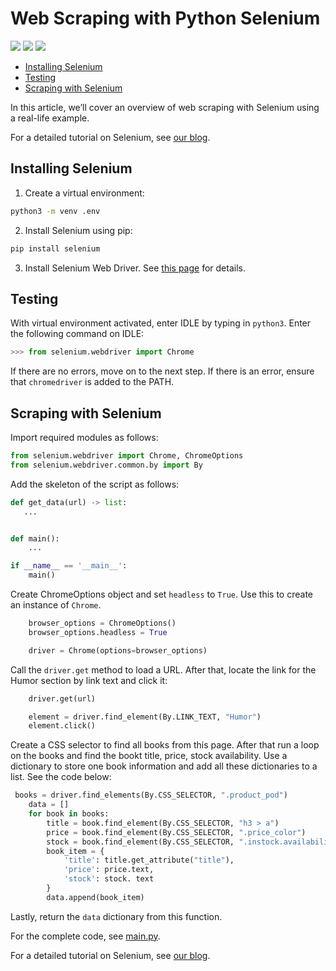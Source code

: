 # Web Scraping with Python Selenium

[<img src="https://img.shields.io/static/v1?label=&message=python&color=brightgreen" />](https://github.com/topics/python) [<img src="https://img.shields.io/static/v1?label=&message=selenium&color=blue" />](https://github.com/topics/selenium) [<img src="https://img.shields.io/static/v1?label=&message=Web%20Scraping&color=important" />](https://github.com/topics/web-scraping)
- [Installing Selenium](#installing-selenium)
- [Testing](#testing)
- [Scraping with Selenium](#scraping-with-selenium)

In this article, we’ll cover an overview of web scraping with Selenium using a real-life example.

For a detailed tutorial on Selenium, see [our blog](https://oxylabs.io/blog/selenium-web-scraping).

## Installing Selenium

1. Create a virtual environment:

```sh
python3 -m venv .env
```

2. Install Selenium using pip:

```sh
pip install selenium
```

3. Install Selenium Web Driver. See [this page](https://www.selenium.dev/documentation/webdriver/getting_started/install_drivers/) for details.

## Testing

With virtual environment activated, enter IDLE by typing in `python3`. Enter the following command on IDLE:

```python
>>> from selenium.webdriver import Chrome

```

If there are no errors, move on to the next step. If there is an error, ensure that `chromedriver` is added to the PATH.

## Scraping with Selenium

Import required modules as follows:

```python
from selenium.webdriver import Chrome, ChromeOptions
from selenium.webdriver.common.by import By
```

Add the skeleton of the script as follows:

```python
def get_data(url) -> list:
   ...


def main():
    ...

if __name__ == '__main__':
    main()
```

Create ChromeOptions object and set `headless` to `True`. Use this to create an instance of `Chrome`.

```python
    browser_options = ChromeOptions()
    browser_options.headless = True

    driver = Chrome(options=browser_options)
```

Call the `driver.get` method to load a URL. After that, locate the link for the Humor section by link text and click it:

```python
    driver.get(url)

    element = driver.find_element(By.LINK_TEXT, "Humor")
    element.click()
```

Create a CSS selector to find all books from this page. After that run a loop on the books and find the bookt title, price, stock availability. Use a dictionary to store one book information and add all these dictionaries to a list. See the code below:

```python
 books = driver.find_elements(By.CSS_SELECTOR, ".product_pod")
    data = []
    for book in books:
        title = book.find_element(By.CSS_SELECTOR, "h3 > a")
        price = book.find_element(By.CSS_SELECTOR, ".price_color")
        stock = book.find_element(By.CSS_SELECTOR, ".instock.availability")
        book_item = {
            'title': title.get_attribute("title"),
            'price': price.text,
            'stock': stock. text
        }
        data.append(book_item)

```

Lastly, return the `data` dictionary from this function.

For the complete code, see [main.py](src/main.py).

For a detailed tutorial on Selenium, see [our blog](https://oxylabs.io/blog/selenium-web-scraping).